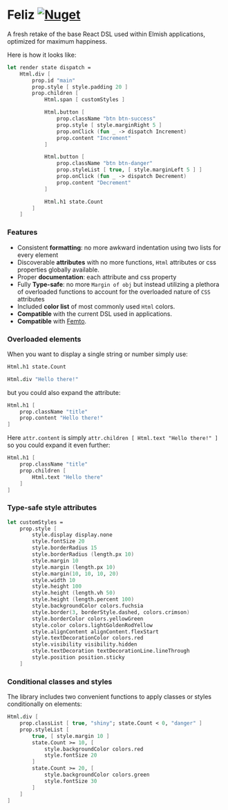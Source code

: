 # Feliz [![Nuget](https://img.shields.io/nuget/v/Feliz.svg?maxAge=0&colorB=brightgreen)](https://www.nuget.org/packages/Feliz)

A fresh retake of the base React DSL used within Elmish applications, optimized for maximum happiness.

Here is how it looks like:

```fs
let render state dispatch =
    Html.div [
        prop.id "main"
        prop.style [ style.padding 20 ]
        prop.children [
            Html.span [ customStyles ]

            Html.button [
                prop.className "btn btn-success"
                prop.style [ style.marginRight 5 ]
                prop.onClick (fun _ -> dispatch Increment)
                prop.content "Increment"
            ]

            Html.button [
                prop.className "btn btn-danger"
                prop.styleList [ true, [ style.marginLeft 5 ] ]
                prop.onClick (fun _ -> dispatch Decrement)
                prop.content "Decrement"
            ]

            Html.h1 state.Count
        ]
    ]
```

### Features

 - Consistent **formatting**: no more awkward indentation using two lists for every element
 - Discoverable **attributes** with no more functions, `Html` attributes or css properties globally available.
 - Proper **documentation**: each attribute and css property
 - Fully **Type-safe**: no more `Margin of obj` but instead utilizing a plethora of overloaded functions to account for the overloaded nature of `CSS` attributes
 - Included **color list** of most commonly used `Html` colors.
 - **Compatible** with the current DSL used in applications.
 - **Compatible** with [Femto](https://github.com/Zaid-Ajaj/Femto).

### Overloaded elements

When you want to display a single string or number simply use:
```fs
Html.h1 state.Count

Html.div "Hello there!"
```
but you could also expand the attribute:
```fs
Html.h1 [
    prop.className "title"
    prop.content "Hello there!"
]
```
Here `attr.content` is simply `attr.children [ Html.text "Hello there!" ]` so you could expand it even further:
```fs
Html.h1 [
    prop.className "title"
    prop.children [
        Html.text "Hello there"
    ]
]
```

### Type-safe style attributes

```fs
let customStyles =
    prop.style [
        style.display display.none
        style.fontSize 20
        style.borderRadius 15
        style.borderRadius (length.px 10)
        style.margin 10
        style.margin (length.px 10)
        style.margin(10, 10, 10, 20)
        style.width 10
        style.height 100
        style.height (length.vh 50)
        style.height (length.percent 100)
        style.backgroundColor colors.fuchsia
        style.border(3, borderStyle.dashed, colors.crimson)
        style.borderColor colors.yellowGreen
        style.color colors.lightGoldenRodYellow
        style.alignContent alignContent.flexStart
        style.textDecorationColor colors.red
        style.visibility visibility.hidden
        style.textDecoration textDecorationLine.lineThrough
        style.position position.sticky
    ]
```

### Conditional classes and styles

The library includes two convenient functions to apply classes or styles conditionally on elements:
```fsharp
Html.div [
    prop.classList [ true, "shiny"; state.Count < 0, "danger" ]
    prop.styleList [
        true, [ style.margin 10 ]
        state.Count >= 10, [
            style.backgroundColor colors.red
            style.fontSize 20
        ]
        state.Count >= 20, [
            style.backgroundColor colors.green
            style.fontSize 30
        ]
    ]
]
```